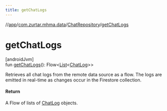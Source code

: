 ```yaml
---
title: getChatLogs
---
```

//[app](../../../index.html)/[com.zurtar.mhma.data](../index.html)/[ChatRepository](index.html)/[getChatLogs](get-chat-logs.html)



# getChatLogs



[androidJvm]\
fun [getChatLogs](get-chat-logs.html)(): Flow&lt;[List](https://kotlinlang.org/api/core/kotlin-stdlib/kotlin.collections/-list/index.html)&lt;[ChatLog](../-chat-log/index.html)&gt;&gt;



Retrieves all chat logs from the remote data source as a flow. The logs are emitted in real-time as changes occur in the Firestore collection.



#### Return



A Flow of lists of [ChatLog](../-chat-log/index.html) objects.



